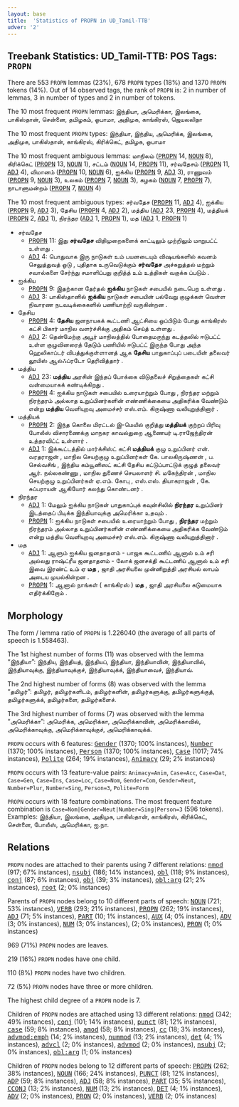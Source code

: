 ```yaml
---
layout: base
title:  'Statistics of PROPN in UD_Tamil-TTB'
udver: '2'
---
```


## Treebank Statistics: UD_Tamil-TTB: POS Tags: `PROPN`

There are 553 `PROPN` lemmas (23%), 678 `PROPN` types (18%) and 1370 `PROPN` tokens (14%).
Out of 14 observed tags, the rank of `PROPN` is: 2 in number of lemmas, 3 in number of types and 2 in number of tokens.

The 10 most frequent `PROPN` lemmas: இந்தியா, அமெரிக்கா, இலங்கை, பாகிஸ்தான், சென்னை, தமிழகம், ஒபாமா, அதிமுக, காங்கிரஸ், ஜெயலலிதா

The 10 most frequent `PROPN` types:  இந்தியா, இந்திய, அமெரிக்க, இலங்கை, அதிமுக, பாகிஸ்தான், காங்கிரஸ், கிரிக்கெட், தமிழக, ஒபாமா

The 10 most frequent ambiguous lemmas: மாநிலம் (<tt><a href="ta_ttb-pos-PROPN.html">PROPN</a></tt> 14, <tt><a href="ta_ttb-pos-NOUN.html">NOUN</a></tt> 8), கிரிக்கெட் (<tt><a href="ta_ttb-pos-PROPN.html">PROPN</a></tt> 13, <tt><a href="ta_ttb-pos-NOUN.html">NOUN</a></tt> 1), சட்டம் (<tt><a href="ta_ttb-pos-NOUN.html">NOUN</a></tt> 14, <tt><a href="ta_ttb-pos-PROPN.html">PROPN</a></tt> 11), சர்வதேசம் (<tt><a href="ta_ttb-pos-PROPN.html">PROPN</a></tt> 11, <tt><a href="ta_ttb-pos-ADJ.html">ADJ</a></tt> 4), விமானம் (<tt><a href="ta_ttb-pos-PROPN.html">PROPN</a></tt> 10, <tt><a href="ta_ttb-pos-NOUN.html">NOUN</a></tt> 6), ஐக்கிய (<tt><a href="ta_ttb-pos-PROPN.html">PROPN</a></tt> 9, <tt><a href="ta_ttb-pos-ADJ.html">ADJ</a></tt> 3), ராணுவம் (<tt><a href="ta_ttb-pos-PROPN.html">PROPN</a></tt> 9, <tt><a href="ta_ttb-pos-NOUN.html">NOUN</a></tt> 3), உலகம் (<tt><a href="ta_ttb-pos-PROPN.html">PROPN</a></tt> 7, <tt><a href="ta_ttb-pos-NOUN.html">NOUN</a></tt> 3), கழகம் (<tt><a href="ta_ttb-pos-NOUN.html">NOUN</a></tt> 7, <tt><a href="ta_ttb-pos-PROPN.html">PROPN</a></tt> 7), நாடாளுமன்றம் (<tt><a href="ta_ttb-pos-PROPN.html">PROPN</a></tt> 7, <tt><a href="ta_ttb-pos-NOUN.html">NOUN</a></tt> 4)

The 10 most frequent ambiguous types:  சர்வதேச (<tt><a href="ta_ttb-pos-PROPN.html">PROPN</a></tt> 11, <tt><a href="ta_ttb-pos-ADJ.html">ADJ</a></tt> 4), ஐக்கிய (<tt><a href="ta_ttb-pos-PROPN.html">PROPN</a></tt> 9, <tt><a href="ta_ttb-pos-ADJ.html">ADJ</a></tt> 3), தேசிய (<tt><a href="ta_ttb-pos-PROPN.html">PROPN</a></tt> 4, <tt><a href="ta_ttb-pos-ADJ.html">ADJ</a></tt> 2), மத்திய (<tt><a href="ta_ttb-pos-ADJ.html">ADJ</a></tt> 23, <tt><a href="ta_ttb-pos-PROPN.html">PROPN</a></tt> 4), மத்தியக் (<tt><a href="ta_ttb-pos-PROPN.html">PROPN</a></tt> 2, <tt><a href="ta_ttb-pos-ADJ.html">ADJ</a></tt> 1), நிரந்தர (<tt><a href="ta_ttb-pos-ADJ.html">ADJ</a></tt> 1, <tt><a href="ta_ttb-pos-PROPN.html">PROPN</a></tt> 1), மத (<tt><a href="ta_ttb-pos-ADJ.html">ADJ</a></tt> 1, <tt><a href="ta_ttb-pos-PROPN.html">PROPN</a></tt> 1)


* சர்வதேச
  * <tt><a href="ta_ttb-pos-PROPN.html">PROPN</a></tt> 11: இது <b>சர்வதேச</b> விதிமுறைகளைக் காட்டிலும் முற்றிலும் மாறுபட்ட் உள்ளது .
  * <tt><a href="ta_ttb-pos-ADJ.html">ADJ</a></tt> 4: பொதுவாக இரு நாடுகள் உம் பயனடையும் விஷயங்களில் கவனம் செலுத்துவத் ஓடு , புதிதாக உருவெடுக்கும் <b>சர்வதேச</b> அச்சுறுத்தல் மற்றும் சவால்களை சேர்ந்து சமாளிப்பது குறித்த் உம் உத்திகள் வகுக்க ப்படும் .
* ஐக்கிய
  * <tt><a href="ta_ttb-pos-PROPN.html">PROPN</a></tt> 9: இதற்கான தேர்தல் <b>ஐக்கிய</b> நாடுகள் சபையில் நடைபெற உள்ளது .
  * <tt><a href="ta_ttb-pos-ADJ.html">ADJ</a></tt> 3: பாகிஸ்தானில் <b>ஐக்கிய</b> நாடுகள் சபையின் பல்வேறு குழுக்கள் வெள்ள நிவாரண நடவடிக்கைகளில் பணியாற்றி வருகின்றன .
* தேசிய
  * <tt><a href="ta_ttb-pos-PROPN.html">PROPN</a></tt> 4: <b>தேசிய</b> ஜனநாயகக் கூட்டணி ஆட்சியை ஒப்பிடும் போது காங்கிரஸ் கட்சி பிகார் மாநில வளர்ச்சிக்கு அதிகம் செய்த் உள்ளது .
  * <tt><a href="ta_ttb-pos-ADJ.html">ADJ</a></tt> 2: தென்மேற்கு அபூர் மாநிலத்தில் போதைமருந்து கடத்தலில் ஈடுபட்ட் உள்ள குழுவினரைத் தேடும் பணியில் ஈடுபட்ட் இருந்த போது அந்த ஹெலிகாப்டர் விபத்துக்குள்ளானத் ஆக <b>தேசிய</b> பாதுகாப்புப் படையின் தலைவர் லூயிஸ் ஆல்ஃப்ரடோ தெரிவித்தார் .
* மத்திய
  * <tt><a href="ta_ttb-pos-ADJ.html">ADJ</a></tt> 23: <b>மத்திய</b> அரசின் இந்தப் போக்கை விடுதலைச் சிறுத்தைகள் கட்சி வன்மையாகக் கண்டிக்கிறது .
  * <tt><a href="ta_ttb-pos-PROPN.html">PROPN</a></tt> 4: ஐக்கிய நாடுகள் சபையில் உரையாற்றும் போது , நிரந்தர மற்றும் நிரந்தரம் அல்லாத உறுப்பினர்களின் எண்ணிக்கையை அதிகரிக்க வேண்டும் என்று <b>மத்திய</b> வெளியுறவு அமைச்சர் எஸ்.எம். கிருஷ்ணா வலியுறுத்தினார் .
* மத்தியக்
  * <tt><a href="ta_ttb-pos-PROPN.html">PROPN</a></tt> 2: இந்த கொலை மிரட்டல் இ-மெயில் குறித்து <b>மத்தியக்</b> குற்றப் பிரிவு போலீஸ் விசாரணைக்கு மாநகர காவல்துறை ஆணையர் டி.ராஜேந்திரன் உத்தரவிட்ட் உள்ளார் .
  * <tt><a href="ta_ttb-pos-ADJ.html">ADJ</a></tt> 1: இக்கூட்டத்தில் மார்க்சிஸ்ட் கட்சி <b>மத்தியக்</b> குழு உறுப்பினர் என். வரதராஜன் , மாநில செயற்குழு உறுப்பினர்கள் கே. பாலகிருஷ்ணன் , ப. செல்வசிங் , இந்திய கம்யூனிஸட் கட்சி தேசிய கட்டுப்பாட்டுக் குழுத் தலைவர் ஆர். நல்லகண்ணு , மாநில துணைச் செயலாளர் சி. மகேந்திரன் , மாநில செயற்குழு உறுப்பினர்கள் ஏ.எம். கோபு , எஸ்.எஸ். தியாகராஜன் , கே. சுப்பராயன் ஆகியோர் கலந்து கொண்டனர் .
* நிரந்தர
  * <tt><a href="ta_ttb-pos-ADJ.html">ADJ</a></tt> 1: மேலும் ஐக்கிய நாடுகள் பாதுகாப்புக் கவுன்சிலில் <b>நிரந்தர</b> உறுப்பினர் இடத்தைப் பிடிக்க இந்தியாவுக்கு அமெரிக்கா உதவும் .
  * <tt><a href="ta_ttb-pos-PROPN.html">PROPN</a></tt> 1: ஐக்கிய நாடுகள் சபையில் உரையாற்றும் போது , <b>நிரந்தர</b> மற்றும் நிரந்தரம் அல்லாத உறுப்பினர்களின் எண்ணிக்கையை அதிகரிக்க வேண்டும் என்று மத்திய வெளியுறவு அமைச்சர் எஸ்.எம். கிருஷ்ணா வலியுறுத்தினார் .
* மத
  * <tt><a href="ta_ttb-pos-ADJ.html">ADJ</a></tt> 1: ஆளும் ஐக்கிய ஜனதாதளம் - பாஜக கூட்டணிய் ஆனால் உம் சரி அல்லது ராஷ்ட்ரீய ஜனதாதளம் - லோக் ஜனசக்தி கூட்டணிய் ஆனால் உம் சரி இவை இரண்ட் உம் ஏ <b>மத</b> , ஜாதி அரசியலை முன்னிறுத்தி அரசியல் லாபம் அடைய முயல்கின்றன .
  * <tt><a href="ta_ttb-pos-PROPN.html">PROPN</a></tt> 1: ஆனால் நாங்கள் ( காங்கிரஸ் ) <b>மத</b> , ஜாதி அரசியலை கடுமையாக எதிர்க்கிறோம் .

## Morphology

The form / lemma ratio of `PROPN` is 1.226040 (the average of all parts of speech is 1.558463).

The 1st highest number of forms (11) was observed with the lemma “இந்தியா”: இந்திய, இந்தியத், இந்தியப், இந்தியா, இந்தியாவின், இந்தியாவில், இந்தியாவுக்கு, இந்தியாவுக்குச், இந்தியாவுக்க், இந்தியாவைச், இந்தியாவ்.

The 2nd highest number of forms (8) was observed with the lemma “தமிழர்”: தமிழர், தமிழர்களிடம், தமிழர்களின், தமிழர்களுக்கு, தமிழர்களுக்குத், தமிழர்களுக்க், தமிழர்களை, தமிழர்களைச்.

The 3rd highest number of forms (7) was observed with the lemma “அமெரிக்கா”: அமெரிக்க, அமெரிக்கா, அமெரிக்காவின், அமெரிக்காவில், அமெரிக்காவுக்கு, அமெரிக்காவுக்குச், அமெரிக்காவுக்க்.

`PROPN` occurs with 6 features: <tt><a href="ta_ttb-feat-Gender.html">Gender</a></tt> (1370; 100% instances), <tt><a href="ta_ttb-feat-Number.html">Number</a></tt> (1370; 100% instances), <tt><a href="ta_ttb-feat-Person.html">Person</a></tt> (1370; 100% instances), <tt><a href="ta_ttb-feat-Case.html">Case</a></tt> (1017; 74% instances), <tt><a href="ta_ttb-feat-Polite.html">Polite</a></tt> (264; 19% instances), <tt><a href="ta_ttb-feat-Animacy.html">Animacy</a></tt> (29; 2% instances)

`PROPN` occurs with 13 feature-value pairs: `Animacy=Anim`, `Case=Acc`, `Case=Dat`, `Case=Gen`, `Case=Ins`, `Case=Loc`, `Case=Nom`, `Gender=Com`, `Gender=Neut`, `Number=Plur`, `Number=Sing`, `Person=3`, `Polite=Form`

`PROPN` occurs with 18 feature combinations.
The most frequent feature combination is `Case=Nom|Gender=Neut|Number=Sing|Person=3` (596 tokens).
Examples: இந்தியா, இலங்கை, அதிமுக, பாகிஸ்தான், காங்கிரஸ், கிரிக்கெட், சென்னை, போலீஸ், அமெரிக்கா, ஐ.நா.


## Relations

`PROPN` nodes are attached to their parents using 7 different relations: <tt><a href="ta_ttb-dep-nmod.html">nmod</a></tt> (917; 67% instances), <tt><a href="ta_ttb-dep-nsubj.html">nsubj</a></tt> (186; 14% instances), <tt><a href="ta_ttb-dep-obl.html">obl</a></tt> (118; 9% instances), <tt><a href="ta_ttb-dep-conj.html">conj</a></tt> (87; 6% instances), <tt><a href="ta_ttb-dep-obj.html">obj</a></tt> (39; 3% instances), <tt><a href="ta_ttb-dep-obl-arg.html">obl:arg</a></tt> (21; 2% instances), <tt><a href="ta_ttb-dep-root.html">root</a></tt> (2; 0% instances)

Parents of `PROPN` nodes belong to 10 different parts of speech: <tt><a href="ta_ttb-pos-NOUN.html">NOUN</a></tt> (721; 53% instances), <tt><a href="ta_ttb-pos-VERB.html">VERB</a></tt> (293; 21% instances), <tt><a href="ta_ttb-pos-PROPN.html">PROPN</a></tt> (262; 19% instances), <tt><a href="ta_ttb-pos-ADJ.html">ADJ</a></tt> (71; 5% instances), <tt><a href="ta_ttb-pos-PART.html">PART</a></tt> (10; 1% instances), <tt><a href="ta_ttb-pos-AUX.html">AUX</a></tt> (4; 0% instances), <tt><a href="ta_ttb-pos-ADV.html">ADV</a></tt> (3; 0% instances), <tt><a href="ta_ttb-pos-NUM.html">NUM</a></tt> (3; 0% instances),  (2; 0% instances), <tt><a href="ta_ttb-pos-PRON.html">PRON</a></tt> (1; 0% instances)

969 (71%) `PROPN` nodes are leaves.

219 (16%) `PROPN` nodes have one child.

110 (8%) `PROPN` nodes have two children.

72 (5%) `PROPN` nodes have three or more children.

The highest child degree of a `PROPN` node is 7.

Children of `PROPN` nodes are attached using 13 different relations: <tt><a href="ta_ttb-dep-nmod.html">nmod</a></tt> (342; 49% instances), <tt><a href="ta_ttb-dep-conj.html">conj</a></tt> (101; 14% instances), <tt><a href="ta_ttb-dep-punct.html">punct</a></tt> (81; 12% instances), <tt><a href="ta_ttb-dep-case.html">case</a></tt> (59; 8% instances), <tt><a href="ta_ttb-dep-amod.html">amod</a></tt> (58; 8% instances), <tt><a href="ta_ttb-dep-cc.html">cc</a></tt> (18; 3% instances), <tt><a href="ta_ttb-dep-advmod-emph.html">advmod:emph</a></tt> (14; 2% instances), <tt><a href="ta_ttb-dep-nummod.html">nummod</a></tt> (13; 2% instances), <tt><a href="ta_ttb-dep-det.html">det</a></tt> (4; 1% instances), <tt><a href="ta_ttb-dep-advcl.html">advcl</a></tt> (2; 0% instances), <tt><a href="ta_ttb-dep-advmod.html">advmod</a></tt> (2; 0% instances), <tt><a href="ta_ttb-dep-nsubj.html">nsubj</a></tt> (2; 0% instances), <tt><a href="ta_ttb-dep-obl-arg.html">obl:arg</a></tt> (1; 0% instances)

Children of `PROPN` nodes belong to 12 different parts of speech: <tt><a href="ta_ttb-pos-PROPN.html">PROPN</a></tt> (262; 38% instances), <tt><a href="ta_ttb-pos-NOUN.html">NOUN</a></tt> (166; 24% instances), <tt><a href="ta_ttb-pos-PUNCT.html">PUNCT</a></tt> (81; 12% instances), <tt><a href="ta_ttb-pos-ADP.html">ADP</a></tt> (59; 8% instances), <tt><a href="ta_ttb-pos-ADJ.html">ADJ</a></tt> (58; 8% instances), <tt><a href="ta_ttb-pos-PART.html">PART</a></tt> (35; 5% instances), <tt><a href="ta_ttb-pos-CCONJ.html">CCONJ</a></tt> (13; 2% instances), <tt><a href="ta_ttb-pos-NUM.html">NUM</a></tt> (13; 2% instances), <tt><a href="ta_ttb-pos-DET.html">DET</a></tt> (4; 1% instances), <tt><a href="ta_ttb-pos-ADV.html">ADV</a></tt> (2; 0% instances), <tt><a href="ta_ttb-pos-PRON.html">PRON</a></tt> (2; 0% instances), <tt><a href="ta_ttb-pos-VERB.html">VERB</a></tt> (2; 0% instances)

